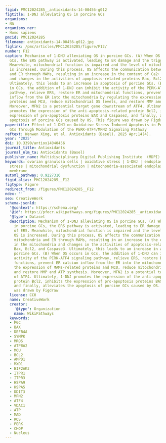 ```yaml
---
figid: PMC12024285__antioxidants-14-00456-g012
figtitle: 1-DNJ alleviating OS in porcine GCs
organisms:
- NA
organisms_ner:
- Homo sapiens
pmcid: PMC12024285
filename: antioxidants-14-00456-g012.jpg
figlink: /pmc/articles/PMC12024285/figure/F12/
number: F12
caption: Mechanism of 1-DNJ alleviating OS in porcine GCs. (A) When OS occurs in porcine
  GCs, the ERS pathway is activated, leading to ER damage and the triggering of ERS.
  Meanwhile, mitochondrial function is impaired and the level of mitochondrial OS
  is increased. During this process, OS affects the communication between the mitochondria
  and ER through MAMs, resulting in an increase in the content of Ca2+ in the mitochondria
  and changes in the activities of apoptosis-related proteins Bax, Bcl2, and Caspase3.
  Ultimately, this leads to an increase in apoptosis of porcine GCs. (B) When OS occurs
  in GCs, the addition of 1-DNJ can inhibit the activity of the PERK-ATF4 signaling
  pathway, relieve ERS, restore ER and mitochondrial functions, prevent ER calcium
  inflow from the ER into the mitochondria by regulating the expression of MAMs-related
  proteins and MCU, reduce mitochondrial OS levels, and restore MMP and ATP synthesis.
  Moreover, MFN2 is a potential target gene downstream of ATF4. Ultimately, 1-DNJ
  promotes the expression of the anti-apoptosis-related protein Bcl2, inhibits the
  expression of pro-apoptosis proteins BAX and Caspase3, and finally, alleviates the
  apoptosis of porcine GCs caused by OS. This figure was drawn by Figdraw
papertitle: Effect of 1-DNJ on Oxidative Stress-Induced Apoptosis in Porcine Ovarian
  GCs Through Modulation of the PERK-ATF4/MFN2 Signaling Pathway
reftext: Wenwen Xing, et al. Antioxidants (Basel). 2025 Apr;14(4).
year: '2025'
doi: 10.3390/antiox14040456
journal_title: Antioxidants
journal_nlm_ta: Antioxidants (Basel)
publisher_name: Multidisciplinary Digital Publishing Institute  (MDPI)
keywords: ovarian granulosa cells | oxidative stress | 1-DNJ | endoplasmic reticulum
  stress | mitochondrial dysfunction | mitochondria-associated endoplasmic reticulum
  membrane
automl_pathway: 0.9227316
figid_alias: PMC12024285__F12
figtype: Figure
redirect_from: /figures/PMC12024285__F12
ndex: ''
seo: CreativeWork
schema-jsonld:
  '@context': https://schema.org/
  '@id': https://pfocr.wikipathways.org/figures/PMC12024285__antioxidants-14-00456-g012.html
  '@type': Dataset
  description: Mechanism of 1-DNJ alleviating OS in porcine GCs. (A) When OS occurs
    in porcine GCs, the ERS pathway is activated, leading to ER damage and the triggering
    of ERS. Meanwhile, mitochondrial function is impaired and the level of mitochondrial
    OS is increased. During this process, OS affects the communication between the
    mitochondria and ER through MAMs, resulting in an increase in the content of Ca2+
    in the mitochondria and changes in the activities of apoptosis-related proteins
    Bax, Bcl2, and Caspase3. Ultimately, this leads to an increase in apoptosis of
    porcine GCs. (B) When OS occurs in GCs, the addition of 1-DNJ can inhibit the
    activity of the PERK-ATF4 signaling pathway, relieve ERS, restore ER and mitochondrial
    functions, prevent ER calcium inflow from the ER into the mitochondria by regulating
    the expression of MAMs-related proteins and MCU, reduce mitochondrial OS levels,
    and restore MMP and ATP synthesis. Moreover, MFN2 is a potential target gene downstream
    of ATF4. Ultimately, 1-DNJ promotes the expression of the anti-apoptosis-related
    protein Bcl2, inhibits the expression of pro-apoptosis proteins BAX and Caspase3,
    and finally, alleviates the apoptosis of porcine GCs caused by OS. This figure
    was drawn by Figdraw
  license: CC0
  name: CreativeWork
  creator:
    '@type': Organization
    name: WikiPathways
  keywords:
  - PGC
  - BAX
  - DEFB4A
  - SYMPK
  - MROS
  - ATP8A2
  - MCU
  - BCL2
  - AMPD1
  - MXD1
  - EIF2AK3
  - ITPR1
  - ITPR3
  - HSPA9
  - HSPA5
  - DDIT3
  - MFN2
  - ATF4
  - VDAC1
  - ATP
  - MAD
  - ROS
  - PERK
  - CHOP
  - Nucleus
---
```

